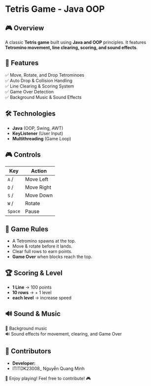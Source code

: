# Tetris Game - Java OOP

## 🎮 Overview
A classic **Tetris game** built using **Java and OOP** principles. It features **Tetromino movement, line clearing, scoring, and sound effects**.

## 🚀 Features
✅ Move, Rotate, and Drop Tetrominoes  
✅ Auto Drop & Collision Handling  
✅ Line Clearing & Scoring System  
✅ Game Over Detection  
✅ Background Music & Sound Effects  

## 🛠 Technologies
- **Java** (OOP, Swing, AWT)
- **KeyListener** (User Input)
- **Multithreading** (Game Loop)

## 🎮 Controls
| Key | Action |
|-----|--------|
| `A` / | Move Left |
| `D` / | Move Right |
| `S` / | Move Down |
| `W` / | Rotate |
| `Space` | Pause |

## 📜 Game Rules
- A Tetromino spawns at the top.
- Move & rotate before it lands.
- Clear full rows to earn points.
- **Game Over** when blocks reach the top.

## 🏆 Scoring & Level
- **1 Line** → 100 points 
- **10 rows** → + 1 level 
- **each level** → increase speed
 

## 🔊 Sound & Music
🎵 Background music  
🔊 Sound effects for movement, clearing, and Game Over  


## 🤝 Contributors
- **Developer:**
- ITITDK23008_ Nguyễn Quang Minh 

🚀 Enjoy playing! Feel free to contribute! 🎮

